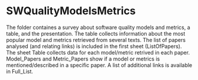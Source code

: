 # SWQualityModelsMetrics
The folder containes a survey about software quality models and metrics, a table, and the presentation.
The table collects information about the most popular model and metrics retrieved from several texts. 
The list of papers analysed (and relating links) is included in the first sheet (ListOfPapers).
The sheet Table collects data for each model/metric retrived in each paper.
Model_Papers and Metric_Papers show if a model or metrics is mentioned/described in a specific paper.
A list of additional links is available in Full_List.
